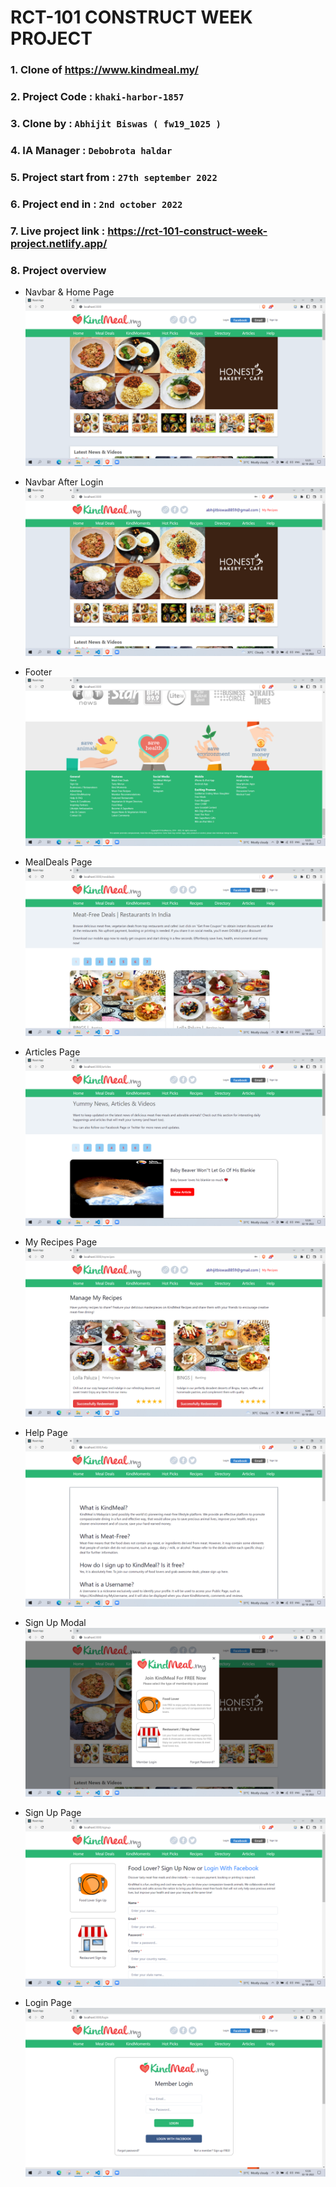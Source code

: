 # RCT-101 CONSTRUCT WEEK PROJECT

### 1. Clone of https://www.kindmeal.my/

### 2. Project Code : `khaki-harbor-1857`

### 3. Clone by : `Abhijit Biswas ( fw19_1025 )`

### 4. IA Manager : `Debobrota haldar`

### 5. Project start from : `27th september 2022`

### 6. Project end in : `2nd october 2022`

### 7. Live project link : https://rct-101-construct-week-project.netlify.app/

### 8. Project overview

- Navbar & Home Page ![Home Page](home.png)

- Navbar After Login ![After Login](afterlogin.png)

- Footer ![Footer](footer.png)

- MealDeals Page ![MealDeals Page](mealdeals.png)

- Articles Page ![Articles Page](articles.png)

- My Recipes Page ![My Recipes](myrecipes.png)

- Help Page ![Help Page](help.png)

- Sign Up Modal ![Sign Up Modal](signupmodal.png)

- Sign Up Page ![Sihn Up Page](signup.png)

- Login Page ![Login Page](login.png)
